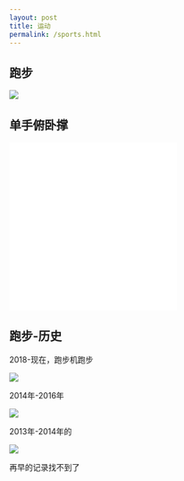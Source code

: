 ```yaml
---
layout: post
title: 运动
permalink: /sports.html
---
```


## 跑步

![](/a/sports/my/run.PNG)

## 单手俯卧撑


<iframe src="//player.bilibili.com/player.html?aid=761733290&bvid=BV1L64y1t7Ef&cid=368968215&page=1" scrolling="no" border="0" frameborder="no" framespacing="0" allowfullscreen="true"> </iframe>

<iframe src="//player.bilibili.com/player.html?aid=770367964&bvid=BV1zr4y1g7te&cid=754450618&page=1" scrolling="no" border="0" frameborder="no" framespacing="0" allowfullscreen="true"> </iframe>

## 跑步-历史

2018-现在，跑步机跑步

![](/pictures_for_blog/life/run/跑步机.PNG)


2014年-2016年

![](/pictures_for_blog/life/run/跑步_2014.jpeg)


2013年-2014年的

![](/pictures_for_blog/life/run/跑步_2013.jpg)

再早的记录找不到了
